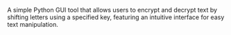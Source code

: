 A simple Python GUI tool that allows users to encrypt and decrypt text by shifting letters using a specified key, featuring an intuitive interface for easy text manipulation.
